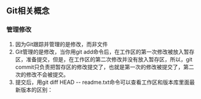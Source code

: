 ## Git相关概念
### 管理修改
1. 因为Git跟踪并管理的是修改，而非文件
2. Git管理的是修改，当你用git add命令后，在工作区的第一次修改被放入暂存区，准备提交，但是，在工作区的第二次修改并没有放入暂存区，所以，git commit只负责把暂存区的修改提交了，也就是第一次的修改被提交了，第二次的修改不会被提交。
3. 提交后，用git diff HEAD -- readme.txt命令可以查看工作区和版本库里面最新版本的区别：
